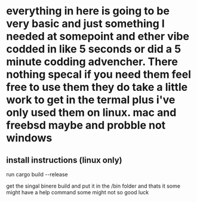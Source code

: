 # everything in here is going to be very basic and just something I needed at somepoint and ether vibe codded in like 5 seconds or did a 5 minute codding advencher. There nothing specal if you need them feel free to use them they do take a little work to get in the termal plus i've only used them on linux. mac and freebsd maybe and probble not windows

## install instructions (linux only)

run cargo build --release 

get the singal binere build and put it in the /bin folder and thats it some might have a help command some might not so good luck 
